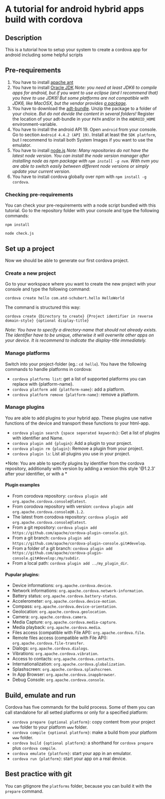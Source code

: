 # A tutorial for android hybrid apps build with cordova
## Description
This is a tutorial how to setup your system to create a cordova app for android including some helpful scripts

## Pre-requirements
1. You have to install [apache ant](http://ant.apache.org/bindownload.cgi)
2. You have to install [Oracle JDK](http://www.oracle.com/technetwork/java/javase/downloads/jdk8-downloads-2133151.html) *Note: you need at least JDK6 to compile apps for android, but if you want to use eclipse (and I recommend that) you have to use JDK6! But some platforms are not compatible with JDK6, like MacOSX, but the vendor provides [a package](http://support.apple.com/kb/DL1572).*
3. You have to download the [adt-bundle](https://developer.android.com/sdk/index.html?hl=i). Unzip the package to a folder of your choice. *But do not devide the content in several folders!* Register the location of your adt-bundle in your `PATH` and/or in the `ANDROID_HOME` environment-variable.
4. You have to install the android API 19. Open `android` from your console. Go to section `Android 4.4.2 (API 19)`. Install at least the `SDK platform`, but I recommend to install both System Images if you want to use the emulator.
5. You have to install [node.js](http://nodejs.org/) *Note: Many repositories do not have the latest node version. You can install the node version manager after installing node as npm package with `npm install -g nvm`. With nvm you are able to switch easily between different node versions or simply update your current version.*
6. You have to install cordova globally over npm with `npm install -g cordova`.

### Checking pre-requirements
You can check your pre-requirements with a node script bundled with this tutorial. Go to the repository folder with your console and type the following commands:
```
npm install

node check.js

```

## Set up a project
Now we should be able to generate our first cordova project.
### Create a new project
Go to your workspace where you want to create the new project with your console and type the following command:

```
cordova create hello com.atd-schubert.hello HelloWorld

```

The command is structured this way:

```
cordova create {Directory to create} {Project identifier in reverse domain-style} {optional display-title}

```

*Note: You have to specify a directory-name that should not already exists. The identifier have to be unique, otherwise it will overwrite other apps on your device. It is recommend to indicate the display-title immediately.*

### Manage platforms
Switch into your project-folder (eg.: `cd hello`). You have the following commands to handle platforms in cordova:

* `cordova platforms list`: get a list of supported platforms you can replace with {platform-name}.
* `cordova platform add {platform-name}`: add a platform.
* `cordova platform remove {platform-name}`: remove a platform.

### Manage plugins
You are able to add plugins to your hybrid app. These plugins use native functions of the device and transport these functions to your html-app.

* `cordova plugin search {space seperated keywords}`: Get a list of plugins with identifier and Name.
* `cordova plugin add {plugin}`: Add a plugin to your project.
* `cordova plugin rm {plugin}`: Remove a plugin from your project.
* `cordova plugin ls`: List all plugins you use in your project.

*Note: You are able to specify plugins by identifier from the cordova repository, additionally with version by adding a version this style '@1.2.3' after your identifier, or with a  *

#### Plugin examples
* From corodova repository: `cordova plugin add org.apache.cordova.console@latest`.
* From corodova repository with version: `cordova plugin add org.apache.cordova.console@0.1.2`.
* The latest from corodova repository: `cordova plugin add org.apache.cordova.console@latest`.
* From a git repository: `cordova plugin add https://github.com/apache/cordova-plugin-console.git`.
* From a git branch: `cordova plugin add https://github.com/apache/cordova-plugin-console.git#develop`.
* From a folder of a git branch: `cordova plugin add https://github.com/apache/cordova-plugin-console.git#develop:/my/subdir`.
* From a local path: `cordova plugin add ../my_plugin_dir`.

#### Pupular plugins:
* Device informations: `org.apache.cordova.device`.
* Network informations: `org.apache.cordova.network-information`.
* Battery status: `org.apache.cordova.battery-status`.
* Accelerometer: `org.apache.cordova.device-motion`.
* Compass: `org.apache.cordova.device-orientation`.
* Geolocation: `org.apache.cordova.geolocation`.
* Camera: `org.apache.cordova.camera`.
* Media Capture: `org.apache.cordova.media-capture`.
* Media playback: `org.apache.cordova.media`.
* Files access (compatible with File API): `org.apache.cordova.file`.
* Remote files access (compatible with File API): `org.apache.cordova.file-transfer`.
* Dialogs: `org.apache.cordova.dialogs`.
* Vibrations: `org.apache.cordova.vibration`.
* Access to contacts: `org.apache.cordova.contacts`.
* Internationalization: `org.apache.cordova.globalization`.
* Splashscreen: `org.apache.cordova.splashscreen`.
* In App Browser: `org.apache.cordova.inappbrowser`.
* Debug Console: `org.apache.cordova.console`.

## Build, emulate and run
Cordova has five commands for the build process. Some of them you can call standalone for all setted platforms or only for a specified platform:

* `cordova prepare {optional platform}`: copy content from your project `www` folder to your platform `www` folder.
* `cordova compile {optional platform}`: make a build from your platform `www` folder.
* `cordova build {optional platform}`: a shorthand for `cordova prepare` plus `cordova compile`.
* `cordova emulate {platform}`: start your app in an emulator.
* `cordova run {platform}`: start your app on a real device.



## Best practice with git
You can gitignore the `platforms` folder, because you can build it with the `prepare` command.
